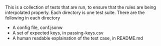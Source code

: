 This is a collection of tests that are run, to ensure that the rules are being interpolated properly.  Each directory is one test suite.  There are the following in each directory

* A config file, conf.jsonw
* A set of expected keys, in passing-keys.csv
* A human readable explaination of the test case, in README.md
